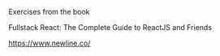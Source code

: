 Exercises from the book

Fullstack React: The Complete Guide to ReactJS and Friends

https://www.newline.co/